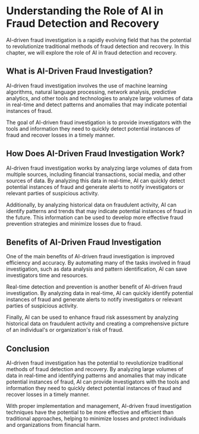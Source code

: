 Understanding the Role of AI in Fraud Detection and Recovery
======================================================================================================================

AI-driven fraud investigation is a rapidly evolving field that has the potential to revolutionize traditional methods of fraud detection and recovery. In this chapter, we will explore the role of AI in fraud detection and recovery.

What is AI-Driven Fraud Investigation?
--------------------------------------

AI-driven fraud investigation involves the use of machine learning algorithms, natural language processing, network analysis, predictive analytics, and other tools and technologies to analyze large volumes of data in real-time and detect patterns and anomalies that may indicate potential instances of fraud.

The goal of AI-driven fraud investigation is to provide investigators with the tools and information they need to quickly detect potential instances of fraud and recover losses in a timely manner.

How Does AI-Driven Fraud Investigation Work?
--------------------------------------------

AI-driven fraud investigation works by analyzing large volumes of data from multiple sources, including financial transactions, social media, and other sources of data. By analyzing this data in real-time, AI can quickly detect potential instances of fraud and generate alerts to notify investigators or relevant parties of suspicious activity.

Additionally, by analyzing historical data on fraudulent activity, AI can identify patterns and trends that may indicate potential instances of fraud in the future. This information can be used to develop more effective fraud prevention strategies and minimize losses due to fraud.

Benefits of AI-Driven Fraud Investigation
-----------------------------------------

One of the main benefits of AI-driven fraud investigation is improved efficiency and accuracy. By automating many of the tasks involved in fraud investigation, such as data analysis and pattern identification, AI can save investigators time and resources.

Real-time detection and prevention is another benefit of AI-driven fraud investigation. By analyzing data in real-time, AI can quickly identify potential instances of fraud and generate alerts to notify investigators or relevant parties of suspicious activity.

Finally, AI can be used to enhance fraud risk assessment by analyzing historical data on fraudulent activity and creating a comprehensive picture of an individual's or organization's risk of fraud.

Conclusion
----------

AI-driven fraud investigation has the potential to revolutionize traditional methods of fraud detection and recovery. By analyzing large volumes of data in real-time and identifying patterns and anomalies that may indicate potential instances of fraud, AI can provide investigators with the tools and information they need to quickly detect potential instances of fraud and recover losses in a timely manner.

With proper implementation and management, AI-driven fraud investigation techniques have the potential to be more effective and efficient than traditional approaches, helping to minimize losses and protect individuals and organizations from financial harm.
